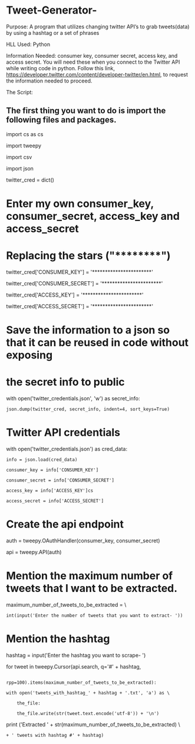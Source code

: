 # Tweet-Generator-
Purpose: A program that utilizes changing twitter API’s to grab tweets(data) by using a hashtag or a set of phrases

HLL Used: Python

Information Needed: consumer key, consumer secret, access key, and access secret. You will need these when you connect to the Twitter API while writing code in python. Follow this link, https://developer.twitter.com/content/developer-twitter/en.html,  to request the information needed to proceed.

The Script: 

## The first thing you want to do is import the following files and packages. 
import cs as cs

import tweepy

import csv

import json

twitter_cred = dict()

# Enter my own consumer_key, consumer_secret, access_key and access_secret
# Replacing the stars ("********")

twitter_cred['CONSUMER_KEY'] = '***********************'

twitter_cred['CONSUMER_SECRET'] = '***********************'

twitter_cred['ACCESS_KEY'] = '***********************'

twitter_cred['ACCESS_SECRET'] = '***********************'

# Save the information to a json so that it can be reused in code without exposing
# the secret info to public

with open('twitter_credentials.json', 'w') as secret_info:

    json.dump(twitter_cred, secret_info, indent=4, sort_keys=True)

# Twitter API credentials

with open('twitter_credentials.json') as cred_data:

    info = json.load(cred_data)
    
    consumer_key = info['CONSUMER_KEY']
    
    consumer_secret = info['CONSUMER_SECRET']
    
    access_key = info['ACCESS_KEY']cs
    
    access_secret = info['ACCESS_SECRET']

# Create the api endpoint

auth = tweepy.OAuthHandler(consumer_key, consumer_secret)

api = tweepy.API(auth)

# Mention the maximum number of tweets that I want to be extracted.

maximum_number_of_tweets_to_be_extracted = \

    int(input('Enter the number of tweets that you want to extract- '))

# Mention the hashtag

hashtag = input('Enter the hashtag you want to scrape- ')

for tweet in tweepy.Cursor(api.search, q='#' + hashtag,

                           rpp=100).items(maximum_number_of_tweets_to_be_extracted):
                           
    with open('tweets_with_hashtag_' + hashtag + '.txt', 'a') as \
    
        the_file:
        
        the_file.write(str(tweet.text.encode('utf-8')) + '\n')
        

print ('Extracted ' + str(maximum_number_of_tweets_to_be_extracted) \

    + ' tweets with hashtag #' + hashtag)
